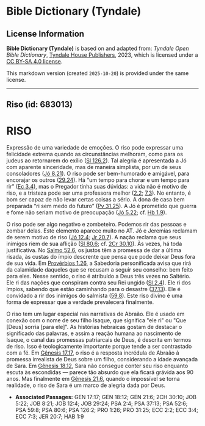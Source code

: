 # Bible Dictionary (Tyndale)

## License Information

**Bible Dictionary (Tyndale)** is based on and adapted from: _Tyndale Open Bible Dictionary_, [Tyndale House Publishers](https://tyndaleopenresources.com/), 2023, which is licensed under a [CC BY-SA 4.0 license](https://creativecommons.org/licenses/by-sa/4.0/legalcode.en).

This markdown version (created `2025-10-20`) is provided under the same license.



--------------------------------

## Riso (id: 683013)

RISO
====

Expressão de uma variedade de emoções. O riso pode expressar uma felicidade extrema quando as circunstâncias melhoram, como para os judeus ao retornarem do exílio ([Sl 126\.2](https://ref.ly/Ps126:2)). Tal alegria é apresentada a Jó com aparente sinceridade, mas de maneira simplista, por um de seus consoladores ([Jó 8\.21](https://ref.ly/Job8:21)). O riso pode ser bem\-humorado e amigável, para encorajar os outros ([29\.24](https://ref.ly/Job29:24)). Há “um tempo para chorar e um tempo para rir” ([Ec 3\.4](https://ref.ly/Eccl3:4)), mas o Pregador tinha suas dúvidas: a vida não é motivo de riso, e a tristeza pode ser uma professora melhor ([2\.2](https://ref.ly/Eccl2:2); [7\.3](https://ref.ly/Eccl7:3)). No entanto, é bom ser capaz de não levar certas coisas a sério. A dona de casa bem preparada “ri sem medo do futuro” ([Pv 31\.25](https://ref.ly/Prov31:25)). A Jó é prometido que guerra e fome não seriam motivo de preocupação ([Jó 5\.22](https://ref.ly/Job5:22); cf. [Hb 1\.9](https://ref.ly/Hab1:9)).

O riso pode ser algo negativo e zombeteiro. Podemos rir das pessoas e zombar delas. Este elemento aparece muito no AT. Jó e Jeremias reclamam de serem motivo de riso ([Jó 12\.4](https://ref.ly/Job12:4); [Jr 20\.7](https://ref.ly/Jer20:7)). A nação reclama que seus inimigos riem de sua aflição ([Sl 80\.6](https://ref.ly/Ps80:6); cf. [2Cr 30\.10](https://ref.ly/2Chr30:10)). Às vezes, há toda justificativa. No [Salmo 52\.6](https://ref.ly/Ps52:6), os justos têm a promessa de dar a última risada, às custas do ímpio descrente que pensa que pode deixar Deus fora de sua vida. Em [Provérbios 1\.26](https://ref.ly/Prov1:26), a Sabedoria personificada avisa que rirá da calamidade daqueles que se recusam a seguir seu conselho: bem feito para eles. Nesse sentido, o riso é atribuído a Deus três vezes no Saltério. Ele ri das nações que conspiram contra seu Rei ungido ([Sl 2\.4](https://ref.ly/Ps2:4)). Ele ri dos ímpios, sabendo que estão caminhando para o desastre ([37\.13](https://ref.ly/Ps37:13)). Ele é convidado a rir dos inimigos do salmista ([59\.8](https://ref.ly/Ps59:8)). Este riso divino é uma forma de expressar que a verdade prevalecerá finalmente.

O riso tem um lugar especial nas narrativas de Abraão. Ele é usado em conexão com o nome de seu filho Isaque, que significa "ele ri" ou "Que \[Deus] sorria \[para ele]". As histórias hebraicas gostam de destacar o significado das palavras, e assim a reação humana ao nascimento de Isaque, o canal das promessas patriarcais de Deus, é descrita em termos de riso. Isso é teologicamente importante porque tende a ser contrastado com a fé. Em [Gênesis 17\.17](https://ref.ly/Gen17:17), o riso é a resposta incrédula de Abraão à promessa irrealista de Deus sobre um filho, considerando a idade avançada de Sara. Em [Gênesis 18\.12](https://ref.ly/Gen18:12), Sara não consegue conter seu riso enquanto escuta às escondidas — parece tão absurdo que ela ficará grávida aos 90 anos. Mas finalmente em [Gênesis 21\.6](https://ref.ly/Gen21:6), quando o impossível se torna realidade, o riso de Sara é um marco de alegria dada por Deus.

* **Associated Passages:** GEN 17:17; GEN 18:12; GEN 21:6; 2CH 30:10; JOB 5:22; JOB 8:21; JOB 12:4; JOB 29:24; PSA 2:4; PSA 37:13; PSA 52:6; PSA 59:8; PSA 80:6; PSA 126:2; PRO 1:26; PRO 31:25; ECC 2:2; ECC 3:4; ECC 7:3; JER 20:7; HAB 1:9

